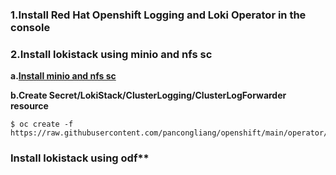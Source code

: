 ### 1.Install Red Hat Openshift Logging and Loki Operator in the console

### 2.Install lokistack using minio and nfs sc

**a.[Install minio and nfs sc](https://github.com/pancongliang/openshift/blob/main/storage/minio/readme.md)**

**b.Create Secret/LokiStack/ClusterLogging/ClusterLogForwarder resource**
~~~
$ oc create -f https://raw.githubusercontent.com/pancongliang/openshift/main/operator/logging/deploy/deploy_loki_using_minio.yaml
~~~

### Install lokistack using odf**
